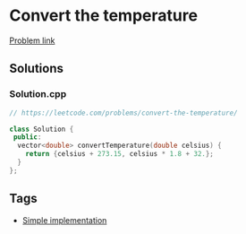 # Convert the temperature

[Problem link](https://leetcode.com/problems/convert-the-temperature/)

## Solutions


### Solution.cpp
```cpp
// https://leetcode.com/problems/convert-the-temperature/

class Solution {
 public:
  vector<double> convertTemperature(double celsius) {
    return {celsius + 273.15, celsius * 1.8 + 32.};
  }
};
```
## Tags

* [Simple implementation](/README.md#Simple_implementation)
